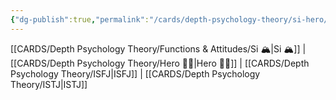 ```yaml
---
{"dg-publish":true,"permalink":"/cards/depth-psychology-theory/si-hero/","noteIcon":"","created":"2023-01-05T12:10:01.064+01:00","updated":"2023-04-20T21:33:36.517+02:00"}
---
```


[[CARDS/Depth Psychology Theory/Functions & Attitudes/Si 🏔️\|Si 🏔️]] | [[CARDS/Depth Psychology Theory/Hero 🦸‍♂️\|Hero 🦸‍♂️]] | [[CARDS/Depth Psychology Theory/ISFJ\|ISFJ]] |  [[CARDS/Depth Psychology Theory/ISTJ\|ISTJ]]